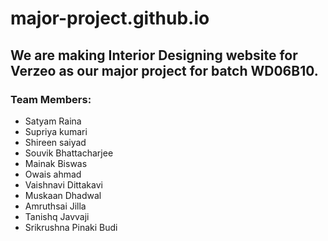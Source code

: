 # major-project.github.io

## We are making Interior Designing website for Verzeo as our major project for batch WD06B10.
### Team Members:
- Satyam Raina
- Supriya kumari
- Shireen saiyad
- Souvik Bhattacharjee
- Mainak Biswas
- Owais ahmad
- Vaishnavi Dittakavi
- Muskaan Dhadwal
- Amruthsai Jilla
- Tanishq Javvaji
- Srikrushna Pinaki Budi
